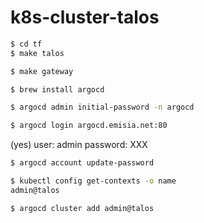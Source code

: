 # k8s-cluster-talos

```bash
$ cd tf
$ make talos
```
```bash
$ make gateway
```

```bash
$ brew install argocd
```

```bash
$ argocd admin initial-password -n argocd
```

```bash
$ argocd login argocd.emisia.net:80
```
(yes)
user: admin
password: XXX

```bash
$ argocd account update-password
```
```bash
$ kubectl config get-contexts -o name
admin@talos
```
```bash
$ argocd cluster add admin@talos
```